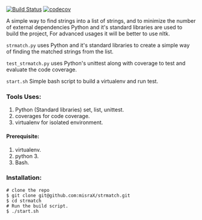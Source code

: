 [![Build Status](https://travis-ci.org/misraX/strmatch.svg?branch=master)](https://travis-ci.org/misraX/strmatch)
[![codecov](https://codecov.io/gh/misraX/strmatch/branch/master/graph/badge.svg)](https://codecov.io/gh/misraX/strmatch)

A simple way to find strings into a list of strings, and to minimize the number of external dependencies
Python and it's standard libraries are used to build the project, For advanced usages it will be better to
use nltk.

`strmatch.py` uses Python and it's standard libraries to create a simple way of
finding the matched strings from the list.

`test_strmatch.py` uses Python's unittest along with coverage to test and evaluate the code
coverage.

`start.sh` Simple bash script to build a virtualenv and run test.

### Tools Uses:

1. Python (Standard libraries) set, list, unittest.
2. coverages for code coverage.
3. virtualenv for isolated environment.


#### Prerequisite:

1. virtualenv.
2. python 3.
3. Bash.

### Installation:

```
# clone the repo
$ git clone git@github.com:misraX/strmatch.git
$ cd strmatch
# Run the build script.
$ ./start.sh
```       
